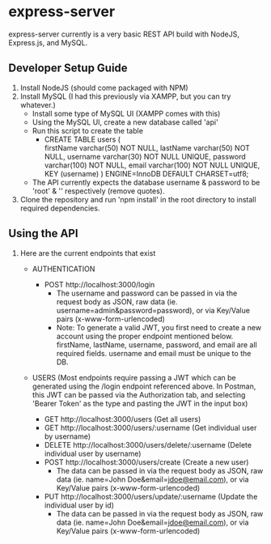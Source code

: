 # express-server

express-server currently is a very basic REST API build with NodeJS, Express.js, and MySQL.

## Developer Setup Guide

1. Install NodeJS (should come packaged with NPM)
2. Install MySQL (I had this previously via XAMPP, but you can try whatever.)
    - Install some type of MySQL UI (XAMPP comes with this)
    - Using the MySQL UI, create a new database called 'api'
    - Run this script to create the table
        - CREATE TABLE users (  
          firstName varchar(50) NOT NULL,
          lastName varchar(50) NOT NULL,
          username varchar(30) NOT NULL UNIQUE,
          password varchar(100) NOT NULL,
          email varchar(100) NOT NULL UNIQUE, 
          KEY (username) ) ENGINE=InnoDB DEFAULT CHARSET=utf8;
    - The API currently expects the database username & password to be 'root' & '' respectively (remove quotes).
3. Clone the repository and run 'npm install' in the root directory to install required dependencies.
            
## Using the API

1. Here are the current endpoints that exist
    - AUTHENTICATION
        - POST http://localhost:3000/login
            - The username and password can be passed in via the request body as JSON, raw data (ie. username=admin&password=password), or via Key/Value pairs (x-www-form-urlencoded)
            - Note: To generate a valid JWT, you first need to create a new account using the proper endpoint mentioned below. firstName, lastName, username, password, and email are all required fields. username and email must be unique to the DB.

    - USERS (Most endpoints require passing a JWT which can be generated using the /login endpoint referenced above. In Postman, this JWT can be passed via the Authorization tab, and selecting 'Bearer Token' as the type and pasting the JWT in the input box)
        - GET http://localhost:3000/users (Get all users)
        - GET http://localhost:3000/users/:username (Get individual user by username)
        - DELETE http://localhost:3000/users/delete/:username (Delete individual user by username)
        - POST http://localhost:3000/users/create (Create a new user)
            - The data can be passed in via the request body as JSON, raw data (ie. name=John Doe&email=jdoe@email.com), or via Key/Value pairs (x-www-form-urlencoded)
        - PUT http://localhost:3000/users/update/:username (Update the individual user by id)
            - The data can be passed in via the request body as JSON, raw data (ie. name=John Doe&email=jdoe@email.com), or via Key/Value pairs (x-www-form-urlencoded)
